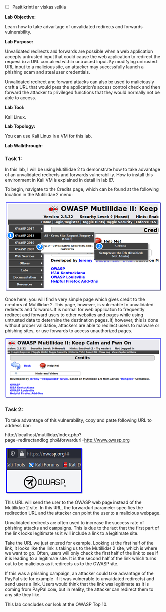 - [ ] Pasitikrinti ar viskas veikia

**Lab Objective:**

Learn how to take advantage of unvalidated redirects and forwards vulnerability.

**Lab Purpose:**

Unvalidated redirects and forwards are possible when a web application accepts untrusted input that could cause the web application to redirect the request to a URL contained within untrusted input. By modifying untrusted URL input to a malicious site, an attacker may successfully launch a phishing scam and steal user credentials.

Unvalidated redirect and forward attacks can also be used to maliciously craft a URL that would pass the application’s access control check and then forward the attacker to privileged functions that they would normally not be able to access.

**Lab Tool:**

Kali Linux.

**Lab Topology:**

You can use Kali Linux in a VM for this lab.

**Lab Walkthrough:**

### Task 1:

In this lab, I will be using Mutillidae 2 to demonstrate how to take advantage of an unvalidated redirects and forwards vulnerability. How to install this environment in Kali VM is explained in detail in lab 87.

To begin, navigate to the Credits page, which can be found at the following location in the Mutillidae 2 menu:

![Unvalidated redirects](attachements/Unvalidated_redirects.png)

Once here, you will find a very simple page which gives credit to the creators of Mutillidae 2. This page, however, is vulnerable to unvalidated redirects and forwards. It is normal for web application to frequently redirect and forward users to other websites and pages while using untrusted data to determine the destination pages. If, however, this is done without proper validation, attackers are able to redirect users to malware or phishing sites, or use forwards to access unauthorized pages.

![Mutillidae 2](attachements/Mutillidae_2-9.png)

### Task 2:

To take advantage of this vulnerability, copy and paste following URL to address bar:

http://localhost/mutillidae/index.php?page=redirectandlog.php&forwardurl=http://www.owasp.org

![Mutillidae 2](attachements/Mutillidae_2-8.png)

This URL will send the user to the OWASP web page instead of the Mutillidae 2 site. In this URL, the forwardurl parameter specifies the redirection URL and the attacker can point the user to a malicious webpage.

Unvalidated redirects are often used to increase the success rate of phishing attacks and campaigns. This is due to the fact that the first part of the link looks legitimate as it will include a link to a legitimate site.

Take the URL we just entered for example. Looking at the first half of the link, it looks like the link is taking us to the Mutillidae 2 site, which is where we want to go. Often, users will only check the first half of the link to see if it is leading to a legitimate site. It is the second half of the link which turns out to be malicious as it redirects us to the OWASP site.

If this was a phishing campaign, an attacker could take advantage of the PayPal site for example (if it was vulnerable to unvalidated redirects) and send users a link. Users would think that the link was legitimate as it is coming from PayPal.com, but in reality, the attacker can redirect them to any site they like.

This lab concludes our look at the OWASP Top 10.